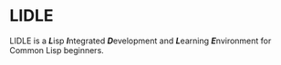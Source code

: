 # LIDLE
LIDLE is a ***L***isp ***I***ntegrated ***D***evelopment and ***L***earning ***E***nvironment
for Common Lisp beginners.
